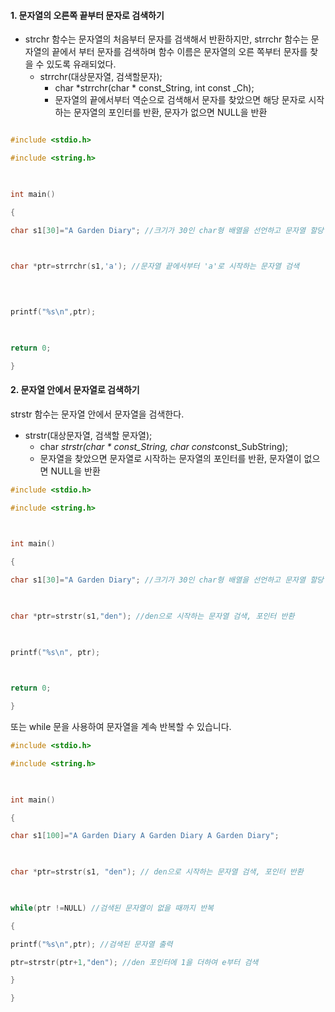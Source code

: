#### 1. 문자열의 오른쪽 끝부터 문자로 검색하기
- strchr 함수는 문자열의 처음부터 문자를 검색해서 반환하지만, strrchr 함수는 문자열의 끝에서 부터 문자를 검색하며 함수 이름은 문자열의 오른 쪽부터 문자를 찾을 수 있도록 유래되었다.
	- strrchr(대상문자열, 검색할문자);
		- char *strrchr(char * const_String, int const _Ch);
		- 문자열의 끝에서부터 역순으로 검색해서 문자를 찾았으면 해당 문자로 시작하는 문자열의 포인터를 반환, 문자가 없으면 NULL을 반환
```c

#include <stdio.h>

#include <string.h>

  

int main()

{

char s1[30]="A Garden Diary"; //크기가 30인 char형 배열을 선언하고 문자열 할당

  

char *ptr=strrchr(s1,'a'); //문자열 끝에서부터 'a'로 시작하는 문자열 검색

  
  

printf("%s\n",ptr);

  

return 0;

}
```


#### 2. 문자열 안에서 문자열로 검색하기
strstr 함수는 문자열 안에서 문자열을 검색한다.
- strstr(대상문자열, 검색할 문자열);
	- char *strstr(char * const_String, char const*const_SubString);
	- 문자열을 찾았으면 문자열로 시작하는 문자열의 포인터를 반환, 문자열이 없으면 NULL을 반환


```c
#include <stdio.h>

#include <string.h>

  

int main()

{

char s1[30]="A Garden Diary"; //크기가 30인 char형 배열을 선언하고 문자열 할당

  

char *ptr=strstr(s1,"den"); //den으로 시작하는 문자열 검색, 포인터 반환

  

printf("%s\n", ptr);

  

return 0;

}
```

또는  while 문을 사용하여 문자열을 계속 반복할 수 있습니다.

```c
#include <stdio.h>

#include <string.h>

  

int main()

{

char s1[100]="A Garden Diary A Garden Diary A Garden Diary";

  

char *ptr=strstr(s1, "den"); // den으로 시작하는 문자열 검색, 포인터 반환

  

while(ptr !=NULL) //검색된 문자열이 없을 때까지 반복

{

printf("%s\n",ptr); //검색된 문자열 출력

ptr=strstr(ptr+1,"den"); //den 포인터에 1을 더하여 e부터 검색

}

}
```